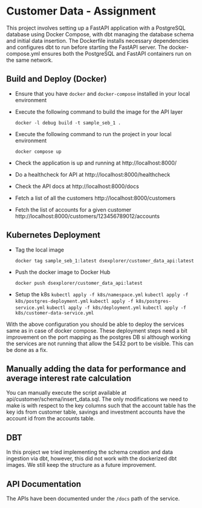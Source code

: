 # Customer Data - Assignment
This project involves setting up a FastAPI application with a PostgreSQL database using Docker Compose, with dbt managing the database schema and initial data insertion. The Dockerfile installs necessary dependencies and configures dbt to run before starting the FastAPI server. The docker-compose.yml ensures both the PostgreSQL and FastAPI containers run on the same network.

## Build and Deploy (Docker)
* Ensure that you have `docker` and `docker-compose` installed in your local environment
* Execute the following command to build the image for the API layer

   ``` docker -l debug build -t sample_seb_1 . ```

* Execute the following command to run the project in your local environment

  ``` docker compose up ```

* Check the application is up and running at http://localhost:8000/
* Do a healthcheck for API at http://localhost:8000/healthcheck
* Check the API docs at http://localhost:8000/docs
* Fetch a list of all the customers http://localhost:8000/customers
* Fetch the list of accounts for a given customer http://localhost:8000/customers/123456789012/accounts 

## Kubernetes Deployment
* Tag the local image

   ```docker tag sample_seb_1:latest dsexplorer/customer_data_api:latest```

* Push the docker image to Docker Hub

   ```docker push dsexplorer/customer_data_api:latest```

* Setup the k8s
   ```kubectl apply -f k8s/namespace.yml```
   ```kubectl apply -f k8s/postgres-deployment.yml```
   ```kubectl apply -f k8s/postgres-service.yml```
   ```kubectl apply -f k8s/deployment.yml```
   ```kubectl apply -f k8s/customer-data-service.yml```

With the above configuration you should be able to deploy the services same as in case of docker compose. These deployment steps need a bit improvement on the port mapping as the postgres DB si although working the services are not running that allow the 5432 port to be visible. This can be done as a fix.

## Manually adding the data for performance and average interest rate calculation
You can manually execute the script available at api/customer/schema/insert_data.sql. The only modifications we need to make is with respect to the key columns such that the account table has the key ids from customer table, savings and investment accounts have the account id from the accounts table.

## DBT
In this project we tried implementing the schema creation and data ingestion via dbt, however, this did not work with the dockerized dbt images. We still keep the structure as a future improvement.

## API Documentation
The APIs have been documented under the `/docs` path of the service.
